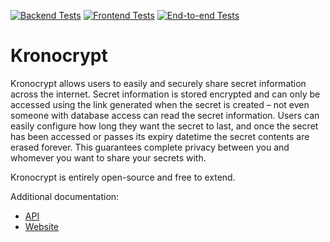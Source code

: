 [![Backend Tests](https://github.com/irby/secrets-sharing-tool/actions/workflows/pr-api.yml/badge.svg)](https://github.com/irby/secrets-sharing-tool/actions/workflows/pr-api.yml) [![Frontend Tests](https://github.com/irby/secrets-sharing-tool/actions/workflows/pr-spa.yml/badge.svg)](https://github.com/irby/secrets-sharing-tool/actions/workflows/pr-spa.yml) [![End-to-end Tests](https://github.com/irby/secrets-sharing-tool/actions/workflows/pr-e2e.yml/badge.svg)](https://github.com/irby/secrets-sharing-tool/actions/workflows/pr-e2e.yml)

# Kronocrypt

Kronocrypt allows users to easily and securely share secret information across the internet. Secret information is stored encrypted and can only be accessed using the link generated when the secret is created – not even someone with database access can read the secret information. Users can easily configure how long they want the secret to last, and once the secret has been accessed or passes its expiry datetime the secret contents are erased forever. This guarantees complete privacy between you and whomever you want to share your secrets with.

Kronocrypt is entirely open-source and free to extend.

Additional documentation:
- [API](./src/api/README.md)
- [Website](./src/spa/README.md)
